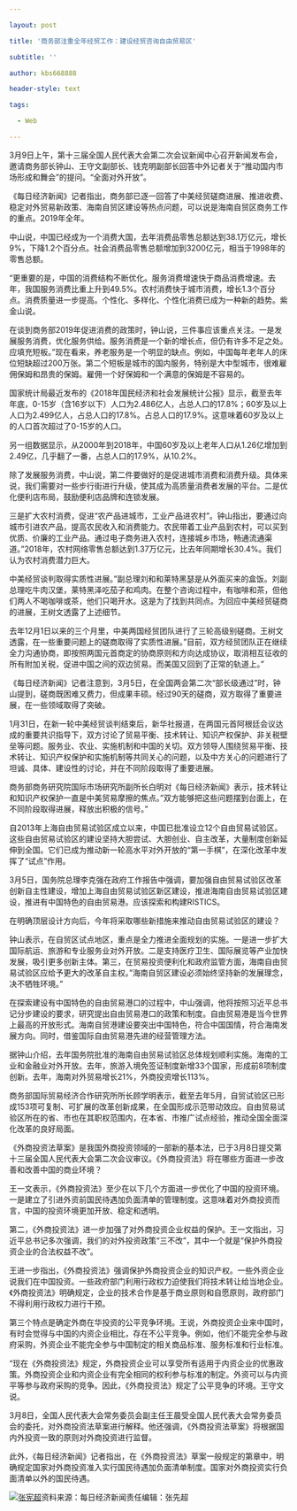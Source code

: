 ---
layout: post
title: '商务部注重全年经贸工作：建设经贸咨询自由贸易区'
subtitle: ''
author: kbs668888
header-style: text
tags:
  - Web
---
3月9日上午，第十三届全国人民代表大会第二次会议新闻中心召开新闻发布会，邀请商务部长钟山、王守文副部长、钱克明副部长回答中外记者关于“推动国内市场形成和舞会”的提问。“全面对外开放”。

《每日经济新闻》记者指出，商务部已逐一回答了中美经贸磋商进展、推进收费、稳定对外贸易新政策、海南自贸区建设等热点问题，可以说是海南自贸区商务工作的重点。2019年全年。

中山说，中国已经成为一个消费大国，去年消费品零售总额达到38.1万亿元，增长9%，下降1.2个百分点。社会消费品零售总额增加到3200亿元，相当于1998年的零售总额。

“更重要的是，中国的消费结构不断优化。服务消费增速快于商品消费增速。去年，我国服务消费比重上升到49.5%。农村消费快于城市消费，增长1.3个百分点。消费质量进一步提高。个性化、多样化、个性化消费已成为一种新的趋势。紫金山说。

在谈到商务部2019年促进消费的政策时，钟山说，三件事应该重点关注。一是发展服务消费，优化服务供给。服务消费是一个新的增长点，但仍有许多不足之处。应填充短板。”现在看来，养老服务是一个明显的缺点。例如，中国每年老年人的床位短缺超过200万张。第二个短板是城市的国内服务，特别是大中型城市，很难雇佣保姆和昂贵的保姆。雇佣一个好保姆和一个满意的保姆是不容易的。

国家统计局最近发布的《2018年国民经济和社会发展统计公报》显示，截至去年年底，0-15岁（含16岁以下）人口为2.486亿人，占总人口的17.8%；60岁及以上人口为2.499亿人，占总人口的17.8%。占总人口的17.9%。这意味着60岁及以上的人口首次超过了0-15岁的人口。

另一组数据显示，从2000年到2018年，中国60岁及以上老年人口从1.26亿增加到2.49亿，几乎翻了一番，占总人口的17.9%，从10.2%。

除了发展服务消费，中山说，第二件要做好的是促进城市消费和消费升级。具体来说，我们需要对一些步行街进行升级，使其成为高质量消费者发展的平台。二是优化便利店布局，鼓励便利店品牌和连锁发展。

三是扩大农村消费，促进“农产品进城市，工业产品进农村”。钟山指出，要通过向城市引进农产品，提高农民收入和消费能力。农民带着工业产品到农村，可以买到优质、价廉的工业产品。通过电子商务进入农村，连接城乡市场，畅通流通渠道。”2018年，农村网络零售总额达到1.37万亿元，比去年同期增长30.4%。我们认为农村消费潜力巨大。

中美经贸谈判取得实质性进展。”副总理刘和和莱特黑瑟是从外面买来的盒饭。刘副总理吃牛肉汉堡，莱特黑泽吃茄子和鸡肉。在整个咨询过程中，有咖啡和茶，但他们两人不喝咖啡或茶，他们只喝开水。这是为了找到共同点。为回应中美经贸磋商的进展，王树文透露了上述细节。

去年12月1日以来的三个月里，中美两国经贸团队进行了三轮高级别磋商。王树文透露，在一些重要问题上的磋商取得了实质性进展。”目前，双方经贸团队正在继续全力沟通协商，即按照两国元首商定的协商原则和方向达成协议，取消相互征收的所有附加关税，促进中国之间的双边贸易。而美国又回到了正常的轨道上。”

《每日经济新闻》记者注意到，3月5日，在全国两会第二次“部长级通过”时，钟山提到，磋商既困难又费力，但成果丰硕。经过90天的磋商，双方取得了重要进展，在一些领域取得了突破。

1月31日，在新一轮中美经贸谈判结束后，新华社报道，在两国元首阿根廷会议达成的重要共识指导下，双方讨论了贸易平衡、技术转让、知识产权保护、非关税壁垒等问题。服务业、农业、实施机制和中国的关切。双方领导人围绕贸易平衡、技术转让、知识产权保护和实施机制等共同关心的问题，以及中方关心的问题进行了坦诚、具体、建设性的讨论，并在不同阶段取得了重要进展。

商务部商务研究院国际市场研究所副所长白明对《每日经济新闻》表示，技术转让和知识产权保护一直是中美贸易摩擦的焦点。”双方能够把这些问题摆到台面上，在不同阶段取得进展，释放出积极的信号。”

自2013年上海自由贸易试验区成立以来，中国已批准设立12个自由贸易试验区。这些自由贸易试验区的建设坚持大胆尝试、大胆创业、自主改革，大量制度创新延伸到全国。它们已成为推动新一轮高水平对外开放的“第一手棋”，在深化改革中发挥了“试点”作用。

3月5日，国务院总理李克强在政府工作报告中强调，要加强自由贸易试验区改革创新自主性建设，增加上海自由贸易试验区新区建设，推进海南自由贸易试验区建设，推进有中国特色的自由贸易港。应该探索和构建RISTICS。

在明确顶层设计方向后，今年将采取哪些新措施来推动自由贸易试验区的建设？

钟山表示，在自贸区试点地区，重点是全力推进全面规划的实施。一是进一步扩大国际航运、旅游和专业服务业对外开放。二是支持医疗卫生、国际展览等产业加快发展，吸引更多创新主体。第三，在贸易投资便利化和政府监管方面，海南自由贸易试验区应给予更大的改革自主权。”海南自贸区建设必须始终坚持新的发展理念，决不牺牲环境。”

在探索建设有中国特色的自由贸易港口的过程中，中山强调，他将按照习近平总书记分步建设的要求，研究提出自由贸易港口的政策和制度。自由贸易港是当今世界上最高的开放形式。海南自贸港建设要突出中国特色，符合中国国情，符合海南发展方向。同时，借鉴国际自由贸易港先进的经营管理方法。

据钟山介绍，去年国务院批准的海南自由贸易试验区总体规划顺利实施。海南的工业和金融业对外开放。去年，旅游入境免签证制度新增33个国家，形成前8项制度创新。去年，海南对外贸易增长21%，外商投资增长113%。

商务部国际贸易经济合作研究所所长顾学明表示，截至去年5月，自贸试验区已形成153项可复制、可扩展的改革创新成果，在全国形成示范带动效应。自由贸易试验区所在的省、市也在其职权范围内，在本省、市推广试点经验，推动全国全面深化改革的良好局面。

《外商投资法草案》是我国外商投资领域的一部新的基本法，已于3月8日提交第十三届全国人民代表大会第二次会议审议。《外商投资法》将在哪些方面进一步改善和改善中国的商业环境？

王一文表示，《外商投资法》至少在以下几个方面进一步优化了中国的投资环境。一是建立了引进外资前国民待遇加负面清单的管理制度。这意味着对外商投资而言，中国的投资环境更加开放、稳定和透明。

第二，《外商投资法》进一步加强了对外商投资企业权益的保护。王一文指出，习近平总书记多次强调，我们的对外投资政策“三不改”，其中一个就是“保护外商投资企业的合法权益不改”。

王进一步指出，《外商投资法》强调保护外商投资企业的知识产权。一些外资企业说我们在中国投资。一些政府部门利用行政权力迫使我们将技术转让给当地企业。《外商投资法》明确规定，企业的技术合作是基于商业原则和自愿原则，政府部门不得利用行政权力进行干预。

第三个特点是确定外商在华投资的公平竞争环境。王说，外商投资企业来中国时，有时会觉得与中国的内资企业相比，存在不公平竞争。例如，他们不能完全参与政府采购，外资企业不能完全参与中国制定的相关商品标准、服务标准和行业标准。

“现在《外商投资法》规定，外商投资企业可以享受所有适用于内资企业的优惠政策。外商投资企业和内资企业有完全相同的权利参与标准的制定。外资可以与内资平等参与政府采购的竞争。因此，《外商投资法》规定了公平竞争的环境。王守文说。

3月8日，全国人民代表大会常务委员会副主任王晨受全国人民代表大会常务委员会的委托，对外商投资法草案进行解释。他还强调，《外商投资法草案》将根据国内外投资一致的原则对外商投资进行监督。

此外，《每日经济新闻》记者指出，在《外商投资法》草案一般规定的第章中，明确规定国家对外商投资准入实行国民待遇加负面清单制度。国家对外商投资实行负面清单以外的国民待遇。

[![张宪超](http://img1.cache.netease.com/cnews/css13/img/end_news.png)](http://news.163.com/)资料来源：每日经济新闻责任编辑：张先超


